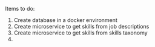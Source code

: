 Items to do:

1. Create database in a docker environment
2. Create microservice to get skills from job descriptions
3. Create microservice to get skills from skills taxonomy
4. 